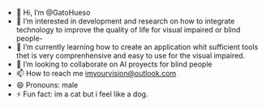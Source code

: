 - 👋 Hi, I’m @GatoHueso
- 👀 I’m interested in development and research on how to integrate technology to improve the quality of life for visual impaired or blind people-
- 🌱 I’m currently learning how to create an application whit sufficient tools thet is very comprenhensive and easy to use for the visual impaired.
- 💞️ I’m looking to collaborate on AI proyects for blind people
- 📫 How to reach me imyourvision@outlook.com
- 😄 Pronouns: male
- ⚡ Fun fact: im a cat but i feel like a dog.

<!---
GatoHueeso/GatoHueeso is a ✨ special ✨ repository because its `README.md` (this file) appears on your GitHub profile.
You can click the Preview link to take a look at your changes.
--->
